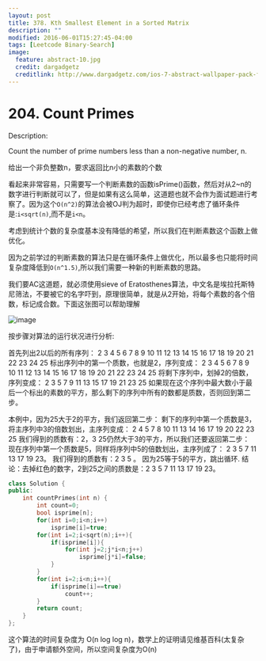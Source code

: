```yaml
---
layout: post
title: 378. Kth Smallest Element in a Sorted Matrix
description: ""
modified: 2016-06-01T15:27:45-04:00
tags: [Leetcode Binary-Search]
image:
  feature: abstract-10.jpg
  credit: dargadgetz
  creditlink: http://www.dargadgetz.com/ios-7-abstract-wallpaper-pack-for-iphone-5-and-ipod-touch-retina/
---
```

# 204. Count Primes

Description:

Count the number of prime numbers less than a non-negative number, n.

给出一个非负整数n，要求返回比n小的素数的个数

看起来非常容易，只需要写一个判断素数的函数isPrime()函数，然后对从2~n的数字进行判断就可以了，但是如果有这么简单，这道题也就不会作为面试题进行考察了。因为这个```O(n^2)```的算法会被OJ判为超时，即使你已经考虑了循环条件是:```i<sqrt(n)```,而不是```i<n```。

考虑到统计个数的复杂度基本没有降低的希望，所以我们在判断素数这个函数上做优化。

因为之前学过的判断素数的算法只是在循环条件上做优化，所以最多也只能将时间复杂度降低到```O(n^1.5)```,所以我们需要一种新的判断素数的思路。

我们要AC这道题，就必须使用sieve of Eratosthenes算法，中文名是埃拉托斯特尼筛法，不要被它的名字吓到，原理很简单，就是从2开始，将每个素数的各个倍数，标记成合数。下面这张图可以帮助理解

![image](https://leetcode.com/static/images/solutions/Sieve_of_Eratosthenes_animation.gif)

按步骤对算法的运行状况进行分析:

首先列出2以后的所有序列：
2 3 4 5 6 7 8 9 10 11 12 13 14 15 16 17 18 19 20 21 22 23 24 25
标出序列中的第一个质数，也就是2，序列变成：
2 3 4 5 6 7 8 9 10 11 12 13 14 15 16 17 18 19 20 21 22 23 24 25
将剩下序列中，划掉2的倍数，序列变成：
2 3 5 7 9 11 13 15 17 19 21 23 25
如果现在这个序列中最大数小于最后一个标出的素数的平方，那么剩下的序列中所有的数都是质数，否则回到第二步。

本例中，因为25大于2的平方，我们返回第二步：
剩下的序列中第一个质数是3，将主序列中3的倍数划出，主序列变成：
2 4 5 7 8 10 11 13 14 16 17 19 20 22 23 25
我们得到的质数有：2，3
25仍然大于3的平方，所以我们还要返回第二步：
现在序列中第一个质数是5，同样将序列中5的倍数划出，主序列成了：
2 3 5 7 11 13 17 19 23。
我们得到的质数有：2 3 5 。
因为25等于5的平方，跳出循环.
结论：去掉红色的数字，2到25之间的质数是：2 3 5 7 11 13 17 19 23。

```c++
class Solution {
public:
    int countPrimes(int n) {
        int count=0;
        bool isprime[n];
        for(int i=0;i<n;i++)
            isprime[i]=true;
        for(int i=2;i<sqrt(n);i++){
            if(isprime[i]){
                for(int j=2;j*i<n;j++)
                    isprime[j*i]=false;
            }
        }
        for(int i=2;i<n;i++){
            if(isprime[i]==true)
                count++;
        }
        return count;
    }
};
```
这个算法的时间复杂度为 O(n log log n)，数学上的证明请见维基百科(太复杂了)，由于申请额外空间，所以空间复杂度为O(n)
